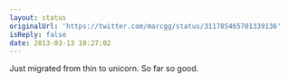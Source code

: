 ```yaml
---
layout: status
originalUrl: 'https://twitter.com/marcgg/status/311785465701339136'
isReply: false
date: 2013-03-13 10:27:02
---
```


Just migrated from thin to unicorn. So far so good.
